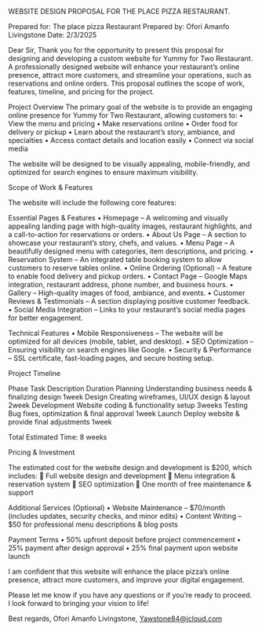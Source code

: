 WEBSITE DESIGN PROPOSAL FOR THE PLACE PIZZA  RESTAURANT.

Prepared for: The place pizza  Restaurant
Prepared by: Ofori Amanfo Livingstone
Date: 2/3/2025

Dear Sir,
                Thank you for the opportunity to present this proposal for designing and developing a custom website for Yummy for Two Restaurant. A professionally designed website will enhance your restaurant’s online presence, attract more customers, and streamline your operations, such as reservations and online orders.
This proposal outlines the scope of work, features, timeline, and pricing for the project.

Project Overview
The primary goal of the website is to provide an engaging online presence for Yummy for Two Restaurant, allowing customers to:
	•	View the menu and pricing
	•	Make reservations online
	•	Order food for delivery or pickup
	•	Learn about the restaurant’s story, ambiance, and specialties
	•	Access contact details and location easily
	•	Connect via social media

The website will be designed to be visually appealing, mobile-friendly, and optimized for search engines to ensure maximum visibility.

 Scope of Work & Features

The website will include the following core features:

Essential Pages & Features
	•	Homepage – A welcoming and visually appealing landing page with high-quality images, restaurant highlights, and a call-to-action for reservations or orders.
	•	About Us Page – A section to showcase your restaurant’s story, chefs, and values.
	•	Menu Page – A beautifully designed menu with categories, item descriptions, and pricing.
	•	Reservation System – An integrated table booking system to allow customers to reserve tables online.
	•	Online Ordering (Optional) – A feature to enable food delivery and pickup orders.
	•	Contact Page – Google Maps integration, restaurant address, phone number, and business hours.
	•	Gallery – High-quality images of food, ambiance, and events.
	•	Customer Reviews & Testimonials – A section displaying positive customer feedback.
	•	Social Media Integration – Links to your restaurant’s social media pages for better engagement.

Technical Features
	•	Mobile Responsiveness – The website will be optimized for all devices (mobile, tablet, and desktop).
	•	SEO Optimization – Ensuring visibility on search engines like Google.
	•	Security & Performance – SSL certificate, fast-loading pages, and secure hosting setup.


Project Timeline


Phase
	Task Description	Duration
Planning	Understanding business needs & finalizing design	1week
Design		Creating wireframes, UI/UX design & layout	2week
Development	Website coding & functionality setup	3weeks
Testing	Bug fixes, optimization & final approval	1week
Launch	Deploy website & provide final adjustments	1week
	
Total Estimated Time: 8 weeks

 Pricing & Investment

The estimated cost for the website design and development is $200, which includes:
	Full website design and development
	Menu integration & reservation system
	SEO optimization
	One month of free maintenance & support

Additional Services (Optional)
	•	Website Maintenance – $70/month (includes updates, security checks, and minor edits)
	•	Content Writing – $50 for professional menu descriptions & blog posts

 Payment Terms
	•	50% upfront deposit before project commencement
	•	25% payment after design approval
	•	25% final payment upon website launch

I am confident that this website will enhance the place pizza’s online presence, attract more customers, and improve your digital engagement.

Please let me know if you have any questions or if you’re ready to proceed. I look forward to bringing your vision to life!

Best regards,
Ofori Amanfo Livingstone,
Yawstone84@icloud.com 

